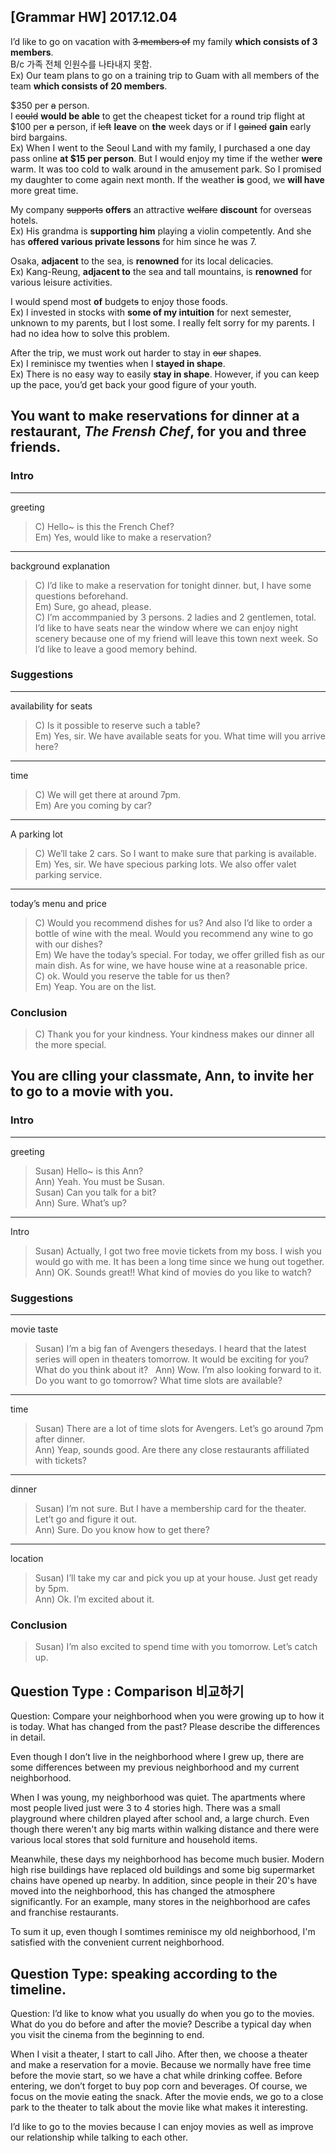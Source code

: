 ## [Grammar HW] 2017.12.04

I’d like to go on vacation with ~~3 members of~~ my family **which consists of 3 members**.  
B/c 가족 전체 인원수를 나타내지 못함.  
Ex) Our team plans to go on a training trip to Guam with all members of the team **which consists of 20 members**. 

$350 per ~~a~~ person.  
I ~~could~~ **would be able** to get the cheapest ticket for a round trip flight at $100 per ~~a~~ person, if ~~left~~ **leave** on **the** week days or if I ~~gained~~ **gain** early bird bargains.  
Ex) When I went to the Seoul Land with my family, I purchased a one day pass online **at $15 per person**. But I would enjoy my time if the wether **were** warm. It was too cold to walk around in the amusement park. So I promised my daughter to come again next month. If the weather **is** good, we **will have** more great time.

My company ~~supports~~ **offers** an attractive ~~welfare~~ **discount** for overseas hotels.   
Ex) His grandma is **supporting him** playing a violin competently. And she has **offered various private lessons** for him since he was 7. 


Osaka, **adjacent** to the sea, is **renowned** for its local delicacies.  
Ex) Kang-Reung, **adjacent to** the sea and tall mountains, is **renowned** for various leisure activities.

I would spend most **of** budget~~s~~ to enjoy those foods.  
Ex) I invested in stocks with **some of my intuition** for next semester, unknown to my parents, but I lost some. I really felt sorry for my parents. I had no idea how to solve this problem.

After the trip, we must work out harder to stay in ~~our~~ shape~~s~~.   
Ex) I reminisce my twenties when I **stayed in shape**.  
Ex) There is no easy way to easily **stay in shape**. However, if you can keep up the pace, you’d get back your good figure of your youth.


## You want to make reservations for dinner at a restaurant, *The Frensh Chef*, for you and three friends.

### Intro
----
greeting  

> C) Hello~ is this the French Chef?  
> Em) Yes, would like to make a reservation?  

----
background explanation

> C) I’d like to make a reservation for tonight dinner. but, I have some questions beforehand.    
> Em) Sure, go ahead, please.     
> C) I’m accommpanied by 3 persons. 2 ladies and 2 gentlemen, total.  I’d like to have seats near the window where we can enjoy night scenery because one of my friend will leave this town next week. So I’d like to leave a good memory behind.  
 
### Suggestions
---- 
availability for seats

> C) Is it possible to reserve such a table?  
> Em) Yes, sir. We have available seats for you. What time will you arrive here?   

----
time

> C) We will get there at around 7pm.  
> Em) Are you coming by car?  

----
A parking lot

> C) We’ll take 2 cars. So I want to make sure that parking is available.  
> Em) Yes, sir. We have specious parking lots. We also offer valet parking service.  

---- 
today’s menu and price  

> C) Would you recommend dishes for us? And also I’d like to order a bottle of wine with the meal. Would you recommend any wine to go with our dishes?  
> Em) We have the today’s special. For today, we offer grilled fish as our main dish. As for wine, we have house wine at a reasonable price.  
> C) ok. Would you reserve the table for us then?  
> Em) Yeap. You are on the list.   
		
### Conclusion
> C) Thank you for your kindness. Your kindness makes our dinner all the more special.   



## You are clling your classmate, Ann, to invite her to go to a movie with you.

### Intro

---- 
greeting

> Susan) Hello~ is this Ann?  
> Ann) Yeah. You must be Susan.  
> Susan) Can you talk for a bit?  
> Ann) Sure. What’s up?   

----
Intro

> Susan) Actually, I got two free movie tickets from my boss. I wish you would go with me. It has been a long time since we hung out together.   
> Ann) OK. Sounds great!! What kind of movies do you like to watch?   

### Suggestions

---- 
movie taste

> Susan) I’m a big fan of Avengers thesedays. I heard that the latest series will open in theaters tomorrow. It would be exciting for you? What do you think about it?   
> Ann) Wow. I’m also looking forward to it. Do you want to go tomorrow? What time slots are available?   

---- 
time

> Susan) There are a lot of time slots for Avengers. Let’s go around 7pm after dinner.  
> Ann) Yeap, sounds good. Are there any close restaurants affiliated with tickets?  

---- 
dinner

> Susan) I’m not sure. But I have a membership card for the theater. Let’t go and figure it out.  
> Ann) Sure. Do you know how to get there?  

----
location

> Susan) I’ll take my car and pick you up at your house. Just get ready by 5pm.  
> Ann) Ok. I’m excited about it.  

### Conclusion
> Susan) I’m also excited to spend time with you tomorrow. Let’s catch up.   


## Question Type : Comparison 비교하기

Question: Compare your neighborhood when you were growing up to how it is today. What has changed from the past? Please describe the differences in detail.  


Even though I don’t live in the neighborhood where I grew up, there are some differences between my previous neighborhood and my current neighborhood. 

When I was young, my neighborhood was quiet. The apartments where most people lived just were 3 to 4 stories high. There was a small playground where children played after school and, a large church. Even though there weren't any big marts within walking distance and there were various local stores that sold furniture and household items.

Meanwhile, these days my neighborhood has become much busier. Modern high rise buildings have replaced old buildings and some big supermarket chains have opened up nearby. In addition, since people in their 20's have moved into the neighborhood, this has changed the atmosphere significantly. For an example, many stores in the neighborhood are cafes and franchise restaurants.

To sum it up, even though I somtimes reminisce my old neighborhood, I'm satisfied with the convenient current neighborhood.

## Question Type: speaking according to the timeline.

Question: I’d like to know what you usually do when you go to the movies. What do you do before and after the movie? Describe a typical day when you visit the cinema from the beginning to end. 

When I visit a theater, I start to call Jiho. After then, we choose a theater and make a reservation for a movie. Because we normally have free time before the movie start, so we have a chat while drinking coffee. Before entering, we don’t forget to buy pop corn and beverages. Of course, we focus on the movie eating the snack. After the movie ends, we go to a close park to the theater to talk about the movie like what makes it interesting.

I’d like to go to the movies because I can enjoy movies as well as improve our relationship while talking to each other.
